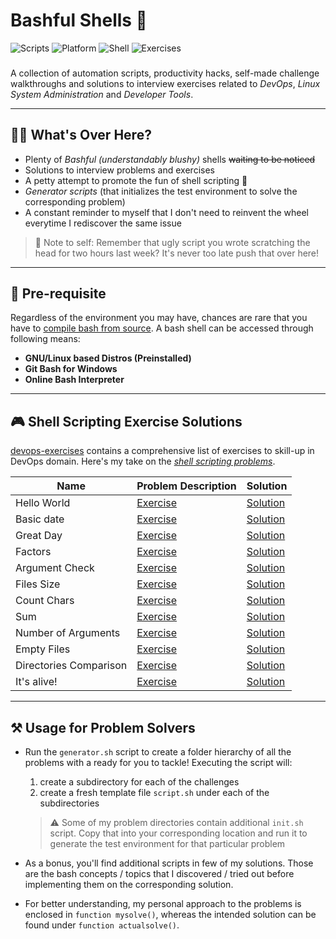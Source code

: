 # Bashful Shells 🐚

![Scripts](https://img.shields.io/badge/Scripts-20-brown.svg)
![Platform](https://img.shields.io/badge/Platform-Linux-blue.svg)
![Shell](https://img.shields.io/badge/Language-Bash-yellow.svg)
![Exercises](https://img.shields.io/badge/Exercises-12-lightgreen.svg)

###  
A collection of automation scripts, productivity hacks, self-made challenge walkthroughs and solutions to interview exercises  related to _DevOps_, _Linux System Administration_ and _Developer Tools_.

---
## 🙋‍♂️ What's Over Here?
 
- Plenty of *Bashful (understandably blushy)* shells ~~waiting to be noticed~~
- Solutions to interview problems and exercises  
- A petty attempt to promote the fun of shell scripting 🤞
- _Generator scripts_ (that initializes the test environment to solve the corresponding problem)
- A constant reminder to myself that I don't need to reinvent the wheel everytime I rediscover the same issue  

> 📌 Note to self: Remember that ugly script you wrote scratching the head for two hours last week? It's never too late push that over here!  
---
## :briefcase: Pre-requisite

Regardless of the environment you may have, chances are rare that you have to [compile bash from source](https://www.gnu.org/software/bash/manual/html_node/Installing-Bash.html). A bash shell can be accessed through following means:

- **GNU/Linux based Distros (Preinstalled)**
- **Git Bash for Windows**
- **Online Bash Interpreter**

---
## 🎮 Shell Scripting Exercise Solutions

[devops-exercises](https://github.com/bregman-arie/devops-exercises) contains a comprehensive list of exercises to skill-up in DevOps domain. Here's my take on the _[shell scripting problems](https://github.com/bregman-arie/devops-exercises/blob/master/topics/shell/README.md)_.


| Name                   | Problem Description                                                                                             | Solution                                |
|------------------------|-----------------------------------------------------------------------------------------------------------------|-----------------------------------------|
| Hello World            | [Exercise](https://github.com/bregman-arie/devops-exercises/blob/master/topics/shell/hello_world.md)            | [Solution](devops-exercises-shell-scripts/helloworld[Y])    |
| Basic date             | [Exercise](https://github.com/bregman-arie/devops-exercises/blob/master/topics/shell/basic_date.md)             | [Solution](devops-exercises-shell-scripts/basic-date[Y])     |
| Great Day              | [Exercise](https://github.com/bregman-arie/devops-exercises/blob/master/topics/shell/great_day.md)              | [Solution](devops-exercises-shell-scripts/great-day[Y])      |
| Factors                | [Exercise](https://github.com/bregman-arie/devops-exercises/blob/master/topics/shell/factors.md)                | [Solution](devops-exercises-shell-scripts/factors[Y])        |
| Argument Check         | [Exercise](https://github.com/bregman-arie/devops-exercises/blob/master/topics/shell/argument_check.md)         | [Solution](devops-exercises-shell-scripts/argument-check[Y]) |
| Files Size             | [Exercise](https://github.com/bregman-arie/devops-exercises/blob/master/topics/shell/files_size.md)             | [Solution](devops-exercises-shell-scripts/files-size[Y])     |
| Count Chars            | [Exercise](https://github.com/bregman-arie/devops-exercises/blob/master/topics/shell/count_chars.md)            | [Solution](devops-exercises-shell-scripts/count-chars[Y])    |
| Sum                    | [Exercise](https://github.com/bregman-arie/devops-exercises/blob/master/topics/shell/sum.md)                    | [Solution](devops-exercises-shell-scripts/sum[Y])            |
| Number of Arguments    | [Exercise](https://github.com/bregman-arie/devops-exercises/blob/master/topics/shell/num_of_args.md)            | [Solution](devops-exercises-shell-scripts/num-of-args[Y])    |
| Empty Files            | [Exercise](https://github.com/bregman-arie/devops-exercises/blob/master/topics/shell/empty_files.md)            | [Solution](devops-exercises-shell-scripts/empty-files[Y])    |
| Directories Comparison | [Exercise](https://github.com/bregman-arie/devops-exercises/blob/master/topics/shell/directories_comparison.md) | [Solution](devops-exercises-shell-scripts/directory-comp[Y])    |
| It's alive!            | [Exercise](https://github.com/bregman-arie/devops-exercises/blob/master/topics/shell/host_status.md)            | [Solution](devops-exercises-shell-scripts/Its-alive[Y])    |





 ---

## ⚒ Usage for Problem Solvers

- Run the `generator.sh` script to create a folder hierarchy of all the problems with a ready for you to tackle! Executing the script will:
    1. create a subdirectory for each of the challenges
    2. create a fresh template file `script.sh` under each of the subdirectories 
  > ⚠ Some of my problem directories contain additional `init.sh` script. Copy that into your corresponding location and run it to generate the test environment for that particular problem

- As a bonus, you'll find additional scripts in few of my solutions. Those are the bash concepts / topics that I discovered / tried out before implementing them on the corresponding solution.

- For better understanding, my personal approach to the problems is enclosed in `function mysolve()`, whereas the intended solution can be found under `function actualsolve()`.

